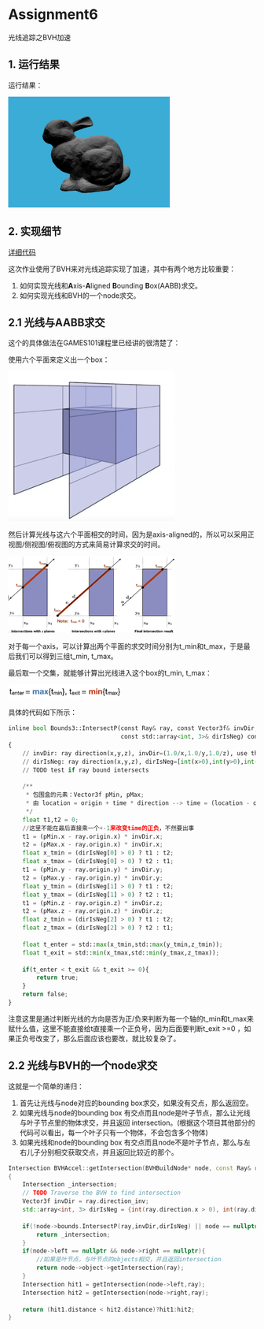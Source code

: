 # Assignment6

光线追踪之BVH加速

## 1. 运行结果

运行结果：

<img src="https://raw.githubusercontent.com/ljhgpp/whatisthis/main/static/image-20220306213926220.png" alt="image-20220306213926220" style="zoom:33%;" />

## 2. 实现细节

[详细代码](https://github.com/LJHG/GAMES101-assignments)

这次作业使用了BVH来对光线追踪实现了加速，其中有两个地方比较重要：

1. 如何实现光线和**A**xis-**A**ligned **B**ounding **B**ox(AABB)求交。
2. 如何实现光线和BVH的一个node求交。



## 2.1 光线与AABB求交

这个的具体做法在GAMES101课程里已经讲的很清楚了：

使用六个平面来定义出一个box：

<img src="https://raw.githubusercontent.com/ljhgpp/whatisthis/main/static/image-20220307092826919.png" alt="image-20220307092826919" style="zoom:33%;" />

然后计算光线与这六个平面相交的时间，因为是axis-aligned的，所以可以采用正视图/侧视图/俯视图的方式来简易计算求交的时间。

<img src="https://raw.githubusercontent.com/ljhgpp/whatisthis/main/static/image-20220307092721269.png" alt="image-20220307092721269" style="zoom:33%;" />

对于每一个axis，可以计算出两个平面的求交时间分别为t_min和t_max，于是最后我们可以得到三组t_min, t_max。

最后取一个交集，就能够计算出光线进入这个box的t_min, t_max：

<img src="https://raw.githubusercontent.com/ljhgpp/whatisthis/main/static/image-20220307093155285.png" alt="image-20220307093155285" style="zoom: 33%;" />

具体的代码如下所示：

```python
inline bool Bounds3::IntersectP(const Ray& ray, const Vector3f& invDir,
                                const std::array<int, 3>& dirIsNeg) const
{
    // invDir: ray direction(x,y,z), invDir=(1.0/x,1.0/y,1.0/z), use this because Multiply is faster that Division
    // dirIsNeg: ray direction(x,y,z), dirIsNeg=[int(x>0),int(y>0),int(z>0)], use this to simplify your logic
    // TODO test if ray bound intersects
    
    /**
     * 包围盒的元素：Vector3f pMin, pMax;
     * 由 location = origin + time * direction --> time = (location - origin)/direction
     */
    float t1,t2 = 0;
    //这里不能在最后直接乘一个+-1来改变time的正负，不然要出事
    t1 = (pMin.x - ray.origin.x) * invDir.x;
    t2 = (pMax.x - ray.origin.x) * invDir.x;
    float x_tmin = (dirIsNeg[0] > 0) ? t1 : t2;
    float x_tmax = (dirIsNeg[0] > 0) ? t2 : t1; 
    t1 = (pMin.y - ray.origin.y) * invDir.y;
    t2 = (pMax.y - ray.origin.y) * invDir.y;
    float y_tmin = (dirIsNeg[1] > 0) ? t1 : t2;
    float y_tmax = (dirIsNeg[1] > 0) ? t2 : t1;
    t1 = (pMin.z - ray.origin.z) * invDir.z;
    t2 = (pMax.z - ray.origin.z) * invDir.z;
    float z_tmin = (dirIsNeg[2] > 0) ? t1 : t2;
    float z_tmax = (dirIsNeg[2] > 0) ? t2 : t1;

    float t_enter = std::max(x_tmin,std::max(y_tmin,z_tmin));
    float t_exit = std::min(x_tmax,std::min(y_tmax,z_tmax));

    if(t_enter < t_exit && t_exit >= 0){
        return true;
    }
    return false; 
}
```

注意这里是通过判断光线的方向是否为正/负来判断为每一个轴的t_min和t_max来赋什么值，这里不能直接给t直接乘一个正负号，因为后面要判断t_exit >=0 ，如果正负号改变了，那么后面应该也要改，就比较复杂了。



## 2.2 光线与BVH的一个node求交

这就是一个简单的递归：

1. 首先让光线与node对应的bounding box求交，如果没有交点，那么返回空。
2. 如果光线与node的bounding box 有交点而且node是叶子节点，那么让光线与叶子节点里的物体求交，并且返回 intersection。(根据这个项目其他部分的代码可以看出，每一个叶子只有一个物体，不会包含多个物体)
3. 如果光线和node的bounding box 有交点而且node不是叶子节点，那么与左右儿子分别相交获取交点，并且返回比较近的那个。

```cpp
Intersection BVHAccel::getIntersection(BVHBuildNode* node, const Ray& ray) const
{
    Intersection _intersection;
    // TODO Traverse the BVH to find intersection
    Vector3f invDir = ray.direction_inv;
    std::array<int, 3> dirIsNeg = {int(ray.direction.x > 0), int(ray.direction.y > 0), int(ray.direction.z) > 0};

    if(!node->bounds.IntersectP(ray,invDir,dirIsNeg) || node == nullptr){
        return _intersection;
    }
    if(node->left == nullptr && node->right == nullptr){
        //如果是叶节点，与叶节点的objects相交，并且返回intersection
        return node->object->getIntersection(ray);
    }
    Intersection hit1 = getIntersection(node->left,ray);
    Intersection hit2 = getIntersection(node->right,ray);

    return (hit1.distance < hit2.distance)?hit1:hit2;
}
```

